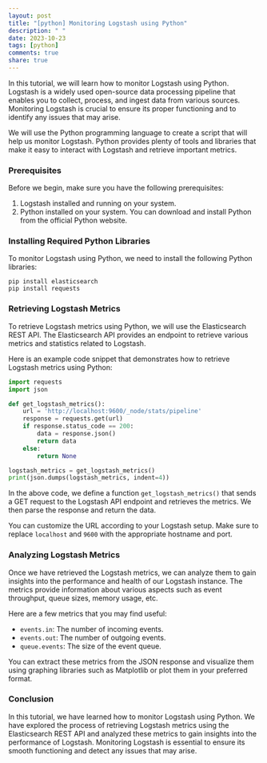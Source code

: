 ```yaml
---
layout: post
title: "[python] Monitoring Logstash using Python"
description: " "
date: 2023-10-23
tags: [python]
comments: true
share: true
---
```


In this tutorial, we will learn how to monitor Logstash using Python. Logstash is a widely used open-source data processing pipeline that enables you to collect, process, and ingest data from various sources. Monitoring Logstash is crucial to ensure its proper functioning and to identify any issues that may arise. 

We will use the Python programming language to create a script that will help us monitor Logstash. Python provides plenty of tools and libraries that make it easy to interact with Logstash and retrieve important metrics.

### Prerequisites

Before we begin, make sure you have the following prerequisites:

1. Logstash installed and running on your system.
2. Python installed on your system. You can download and install Python from the official Python website.

### Installing Required Python Libraries

To monitor Logstash using Python, we need to install the following Python libraries:

```
pip install elasticsearch
pip install requests
```

### Retrieving Logstash Metrics

To retrieve Logstash metrics using Python, we will use the Elasticsearch REST API. The Elasticsearch API provides an endpoint to retrieve various metrics and statistics related to Logstash.

Here is an example code snippet that demonstrates how to retrieve Logstash metrics using Python:

```python
import requests
import json

def get_logstash_metrics():
    url = 'http://localhost:9600/_node/stats/pipeline'
    response = requests.get(url)
    if response.status_code == 200:
        data = response.json()
        return data
    else:
        return None

logstash_metrics = get_logstash_metrics()
print(json.dumps(logstash_metrics, indent=4))
```

In the above code, we define a function `get_logstash_metrics()` that sends a GET request to the Logstash API endpoint and retrieves the metrics. We then parse the response and return the data.

You can customize the URL according to your Logstash setup. Make sure to replace `localhost` and `9600` with the appropriate hostname and port.

### Analyzing Logstash Metrics

Once we have retrieved the Logstash metrics, we can analyze them to gain insights into the performance and health of our Logstash instance. The metrics provide information about various aspects such as event throughput, queue sizes, memory usage, etc.

Here are a few metrics that you may find useful:

- `events.in`: The number of incoming events.
- `events.out`: The number of outgoing events.
- `queue.events`: The size of the event queue.

You can extract these metrics from the JSON response and visualize them using graphing libraries such as Matplotlib or plot them in your preferred format.

### Conclusion

In this tutorial, we have learned how to monitor Logstash using Python. We have explored the process of retrieving Logstash metrics using the Elasticsearch REST API and analyzed these metrics to gain insights into the performance of Logstash. Monitoring Logstash is essential to ensure its smooth functioning and detect any issues that may arise.